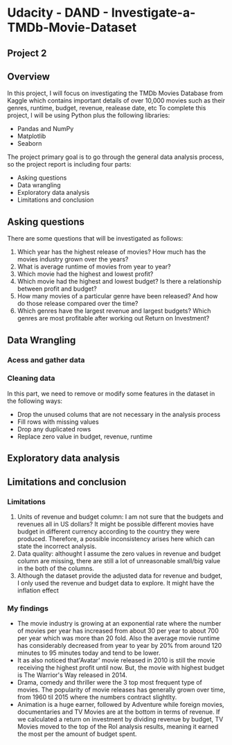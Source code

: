 # Udacity - DAND - Investigate-a-TMDb-Movie-Dataset
## Project 2
## Overview
In this project, I will focus on investigating the TMDb Movies Database from Kaggle which contains important details of over 10,000 movies such as their genres, runtime, budget, revenue, realease date, etc
To complete this project, I will be using Python plus the following libraries:
- Pandas and NumPy 
- Matplotlib 
- Seaborn

The project primary goal is to go through the general data analysis process, so the project report is including four parts:
- Asking questions
- Data wrangling 
- Exploratory data analysis
- Limitations and conclusion

## Asking questions
There are some questions that will be investigated as follows:
1. Which year has the highest release of movies? How much has the movies industry grown over the years?
2. What is average runtime of movies from year to year?
3. Which movie had the highest and lowest profit?
4. Which movie had the highest and lowest budget? Is there a relationship between profit and budget?
5. How many movies of a particular genre have been released? And how do those release compared over the time?
6. Which genres have the largest revenue and largest budgets? Which genres are most profitable after working out Return on Investment?

## Data Wrangling
### Acess and gather data
### Cleaning data
In this part, we need to remove or modify some features in the dataset in the following ways:
- Drop the unused colums that are not necessary in the analysis process
- Fill rows with missing values
- Drop any duplicated rows
- Replace zero value in budget, revenue, runtime

## Exploratory data analysis

## Limitations and conclusion
### Limitations
1. Units of revenue and budget column: I am not sure that the budgets and revenues all in US dollars? It might be possible different movies have budget in different currency according to the country they were produced. Therefore, a possible inconsistency arises here which can state the incorrect analysis.
2. Data quality: althought I assume the zero values in revenue and budget column are missing, there are still a lot of unreasonable small/big value in the both of the columns.
3. Although the dataset provide the adjusted data for revenue and budget, I only used the revenue and budget data to explore. It might have the inflation effect

### My findings
- The movie industry is growing at an exponential rate where the number of movies per year has increased from about 30 per year to about 700 per year which was more than 20 fold. Also the average movie runtime has considerably decreased from year to year by 20% from around 120 minutes to 95 minutes today and tend to be lower.
- It as also noticed that'Avatar' movie released in 2010 is still the movie receiving the highest profit until now. But, the movie with highest budget is The Warrior's Way released in 2014.
- Drama, comedy and thriller were the 3 top most frequent type of movies. The popularity of movie releases has generally grown over time, from 1960 til 2015 where the numbers contract slightlty.
- Animation is a huge earner, followed by Adventure while foreign movies, documentaries and TV Movies are at the bottom in terms of revenue. If we calculated a return on investment by dividing revenue by budget, TV Movies moved to the top of the RoI analysis results, meaning it earned the most per the amount of budget spent.

